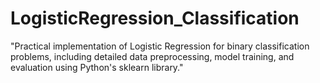 # LogisticRegression_Classification
"Practical implementation of Logistic Regression for binary classification problems, including detailed data preprocessing, model training, and evaluation using Python's sklearn library."
